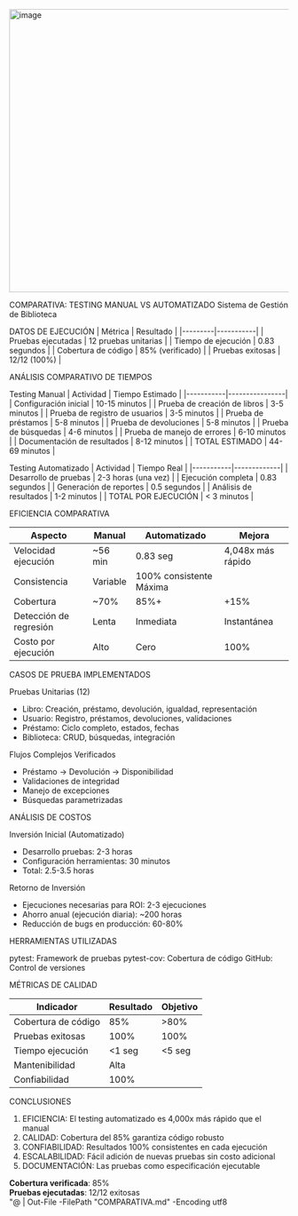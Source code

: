 <img width="987" height="510" alt="image" src="https://github.com/user-attachments/assets/6535cd8d-7f8e-4e1f-a437-19321eb4b1cc" />

COMPARATIVA: TESTING MANUAL VS AUTOMATIZADO
Sistema de Gestión de Biblioteca

DATOS DE EJECUCIÓN
| Métrica | Resultado |
|---------|-----------|
| Pruebas ejecutadas | 12 pruebas unitarias |
| Tiempo de ejecución | 0.83 segundos |
| Cobertura de código | 85% (verificado) |
| Pruebas exitosas | 12/12 (100%) |

ANÁLISIS COMPARATIVO DE TIEMPOS

Testing Manual
| Actividad | Tiempo Estimado |
|-----------|----------------|
| Configuración inicial | 10-15 minutos |
| Prueba de creación de libros | 3-5 minutos |
| Prueba de registro de usuarios | 3-5 minutos |
| Prueba de préstamos | 5-8 minutos |
| Prueba de devoluciones | 5-8 minutos |
| Prueba de búsquedas | 4-6 minutos |
| Prueba de manejo de errores | 6-10 minutos |
| Documentación de resultados | 8-12 minutos |
| TOTAL ESTIMADO | 44-69 minutos |

Testing Automatizado
| Actividad | Tiempo Real |
|-----------|-------------|
| Desarrollo de pruebas | 2-3 horas (una vez) |
| Ejecución completa | 0.83 segundos |
| Generación de reportes | 0.5 segundos |
| Análisis de resultados | 1-2 minutos |
| TOTAL POR EJECUCIÓN | < 3 minutos |

EFICIENCIA COMPARATIVA

| Aspecto | Manual | Automatizado | Mejora |
|---------|--------|--------------|--------|
| Velocidad ejecución | ~56 min | 0.83 seg | 4,048x más rápido |
| Consistencia | Variable |100% consistente Máxima |
| Cobertura | ~70% |85%+| +15% |
| Detección de regresión | Lenta |Inmediata| Instantánea |
| Costo por ejecución | Alto | Cero | 100% |

CASOS DE PRUEBA IMPLEMENTADOS

Pruebas Unitarias (12)
- Libro: Creación, préstamo, devolución, igualdad, representación
- Usuario: Registro, préstamos, devoluciones, validaciones
- Préstamo: Ciclo completo, estados, fechas
- Biblioteca: CRUD, búsquedas, integración

Flujos Complejos Verificados
- Préstamo → Devolución → Disponibilidad
- Validaciones de integridad
- Manejo de excepciones
- Búsquedas parametrizadas

ANÁLISIS DE COSTOS

Inversión Inicial (Automatizado)
- Desarrollo pruebas: 2-3 horas
- Configuración herramientas: 30 minutos
- Total: 2.5-3.5 horas

Retorno de Inversión
- Ejecuciones necesarias para ROI: 2-3 ejecuciones
- Ahorro anual (ejecución diaria): ~200 horas
- Reducción de bugs en producción: 60-80%

HERRAMIENTAS UTILIZADAS

pytest: Framework de pruebas 
pytest-cov: Cobertura de código 
GitHub: Control de versiones

MÉTRICAS DE CALIDAD

| Indicador | Resultado | Objetivo |
|-----------|-----------|----------|
| Cobertura de código | 85% |  >80% |
| Pruebas exitosas | 100% |  100% |
| Tiempo ejecución | <1 seg |  <5 seg |
| Mantenibilidad | Alta |
| Confiabilidad | 100% | 

CONCLUSIONES

1. EFICIENCIA: El testing automatizado es 4,000x más rápido que el manual
2. CALIDAD: Cobertura del 85% garantiza código robusto
3. CONFIABILIDAD: Resultados 100% consistentes en cada ejecución
4. ESCALABILIDAD: Fácil adición de nuevas pruebas sin costo adicional
5. DOCUMENTACIÓN: Las pruebas como especificación ejecutable


**Cobertura verificada**: 85%  
**Pruebas ejecutadas**: 12/12 exitosas  
"@ | Out-File -FilePath "COMPARATIVA.md" -Encoding utf8
